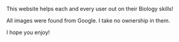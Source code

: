 This website helps each and every user out on their Biology skills!

All images were found from Google. I take no ownership in them.

I hope you enjoy!
